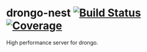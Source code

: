 # drongo-nest [![Build Status](https://api.travis-ci.org/drongo-framework/drongo-nest.svg?branch=master)](https://travis-ci.org/drongo-framework/drongo-nest) [![Coverage](https://codecov.io/github/drongo-framework/drongo-nest/coverage.svg?branch=master)](https://codecov.io/github/drongo-framework/drongo-nest/)
High performance server for drongo.
